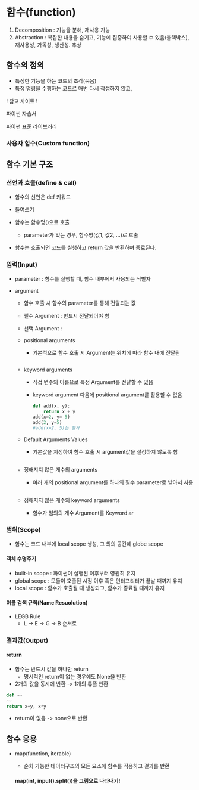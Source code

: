 # 함수(function)

1. Decomposition : 기능을 분해, 재사용 가능
2. Abstraction : 복잡한 내용을 숨기고, 기능에 집중하여 사용할 수 있음(블랙박스), 재사용성, 가독성, 생산성. 추상



## 함수의 정의

- 특정한 기능을 하는 코드의 조각(묶음)
- 특정 명령을 수행하는 코드르 매번 다시 작성하지 않고, 

! 참고 사이트 !

파이썬 자습서

파이썬 표준 라이브러리

### 사용자 함수(Custom function)

## 함수 기본 구조

### 선언과 호출(define & call)

- 함수의 선언은 def 키워드
- 들여쓰기
- 함수는 함수명()으로 호출
  - parameter가 있는 경우, 함수명(값1, 값2, ...)로 호출

- 함수는 호출되면 코드를 실행하고 return 값을 반환하며 종료된다.



### 입력(Input)

- parameter : 함수를 실행할 때, 함수 내부에서 사용되는 식별자

- argument

  - 함수 호출 시 함수의 parameter를 통해 전달되는 값

  - 필수 Argument : 반드시 전달되어야 함

  - 선택 Argument : 

  - positional arguments

    - 기본적으로 함수 호출 시 Argument는 위치에 따라 함수 내에 전달됨

      ```python
      
      ```

  - keyword arguments

    - 직접 변수의 이름으로 특정 Argument를 전달할 수 있음

    - keyword argument 다음에 positional argument를 활용할 수 없음

      ```python
      def add(x, y):
          return x + y
      add(x=2, y= 5)
      add(2, y=5)
      #add(x=2, 5)는 불가
      ```

  - Default Arguments Values

    - 기본값을 지정하여 함수 호출 시 argument값을 설정하지 않도록 함

      ```python
      ```

  - 정해지지 않은 개수의 arguments

    - 여러 개의 positional argument를 하나의 필수 parameter로 받아서 사용

      ```python
      
      ```

  - 정해지지 않은 개수의 keyword arguments

    - 함수가 임의의 개수 Argument를 Keyword ar

    

### 범위(Scope)

- 함수는 코드 내부에 local scope 생성, 그 외의 공간에 globe scope

#### 객체 수명주기

- built-in scope : 파이썬이 실행된 이후부터 영원히 유지
- global scope : 모듈이 호출된 시점 이후 혹은 인터프리터가 끝날 때까지 유지
- local scope : 함수가 호출될 때 생성되고, 함수가 종료될 때까지 유지

#### 이름 검색 규칙(Name Resuolution)

- LEGB Rule 
  - L -> E -> G -> B 순서로









### 결과값(Output)

#### return

- 함수는 반드시 값을 하나만 return
  - 명시적인 return이 없는 경우에도 None을 반환
- 2개의 값을 동시에 반환 -> 1개의 튜플 반환

```python
def ~~
~~
return x+y, x*y
```

- return이 없음 -> none으로 반환



## 함수 응용

- map(function, iterable)

  - 순회 가능한 데이터구조의 모든 요소에 함수를 적용하고 결과를 반환

  #### map(int, input().split())을 그림으로 나타내기!